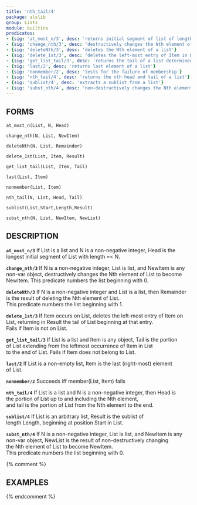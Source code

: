 ```yaml
---
title: 'nth_tail/4'
package: alslib
group: Lists
module: builtins
predicates:
- {sig: 'at_most_n/3', desc: 'returns initial segment of list of length =< N'}
- {sig: 'change_nth/3', desc: 'destructively changes the Nth element of a list'}
- {sig: 'deleteNth/3', desc: 'deletes the Nth element of a list'}
- {sig: 'delete_1st/3', desc: 'deletes the left-most entry of Item in List'}
- {sig: 'get_list_tail/3', desc: 'returns the tail of a list determined by an element'}
- {sig: 'last/2', desc: 'returns last element of a list'}
- {sig: 'nonmember/2', desc: 'tests for the failure of membership'}
- {sig: 'nth_tail/4', desc: 'returns the nth head and tail of a list'}
- {sig: 'sublist/4', desc: 'extracts a sublist from a list'}
- {sig: 'subst_nth/4', desc: 'non-destructively changes the Nth element of a list'}
---
```

## FORMS

`at_most_n(List, N, Head)`

`change_nth(N, List, NewItem)`

`deleteNth(N, List, Remainder)`

`delete_1st(List, Item, Result)`

`get_list_tail(List, Item, Tail)`

`last(List, Item)`

`nonmember(List, Item)`

`nth_tail(N, List, Head, Tail)`

`sublist(List,Start,Length,Result)`

`subst_nth(N, List, NewItem, NewList)`

## DESCRIPTION

**`at_most_n/3`** If List is a list and N is a non-negative integer, Head is the  
    longest initial segment of List with length =< N.  

**`change_nth/3`** If N is a non-negative integer, List is list, and NewItem is any  
    non-var object, destructively changes the Nth element of List to become  
    NewItem. This predicate numbers the list beginning with 0.  

**`deleteNth/3`** If N is a non-negative integer and List is a list, then Remainder  
    is the result of deleting the Nth element of List.  
    This predicate numbers the list beginning with 1.  

**`delete_1st/3`** If Item occurs on List, deletes the left-most entry of Item on  
    List, returning in Result the tail of List beginning at that entry.  
    Fails if Item is not on List.  

**`get_list_tail/3`** If List is a list and Item is any object, Tail is the portion  
    of List extending from the leftmost occurrence of Item in List  
    to the end of List. Fails if Item does not belong to List.  

**`last/2`** If List is a non-empty list, Item is the last (right-most) element  
    of List.  

**`nonmember/2`** Succeeds iff member(List, Item) fails  

**`nth_tail/4`** If List is a list and N is a non-negative integer, then Head is  
    the portion of List up to and including the Nth element,  
    and tail is the portion of List from the Nth element to the end.  

**`sublist/4`** If List is an arbitrary list, Result is the sublist of  
    length Length, beginning at position Start in List.  

**`subst_nth/4`** If N is a non-negative integer, List is list, and NewItem is any  
    non-var object, NewList is the result of non-destructively changing  
    the Nth element of List to become NewItem.  
    This predicate numbers the list beginning with 0.  

{% comment %}
## EXAMPLES
{% endcomment %}

